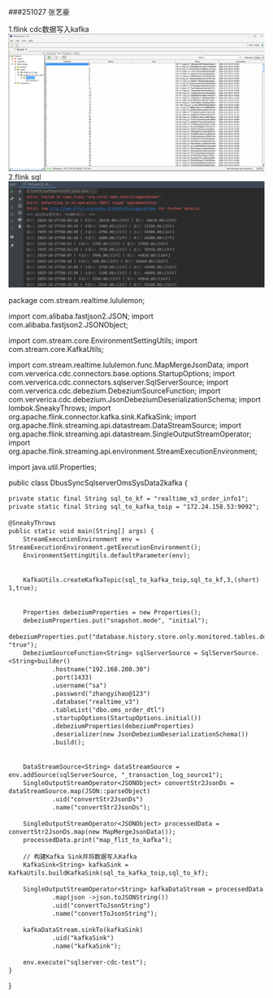 ###251027 张艺豪

1.flink cdc数据写入kafka
![img_12.png](img_12.png)
2.flink sql
![img_13.png](img_13.png)

package com.stream.realtime.lululemon;

import com.alibaba.fastjson2.JSON;
import com.alibaba.fastjson2.JSONObject;


import com.stream.core.EnvironmentSettingUtils;
import com.stream.core.KafkaUtils;

import com.stream.realtime.lululemon.func.MapMergeJsonData;
import com.ververica.cdc.connectors.base.options.StartupOptions;
import com.ververica.cdc.connectors.sqlserver.SqlServerSource;
import com.ververica.cdc.debezium.DebeziumSourceFunction;
import com.ververica.cdc.debezium.JsonDebeziumDeserializationSchema;
import lombok.SneakyThrows;
import org.apache.flink.connector.kafka.sink.KafkaSink;
import org.apache.flink.streaming.api.datastream.DataStreamSource;
import org.apache.flink.streaming.api.datastream.SingleOutputStreamOperator;
import org.apache.flink.streaming.api.environment.StreamExecutionEnvironment;

import java.util.Properties;

public class DbusSyncSqlserverOmsSysData2kafka {

    private static final String sql_to_kf = "realtime_v3_order_info1";
    private static final String sql_to_kafka_toip = "172.24.158.53:9092";

    @SneakyThrows
    public static void main(String[] args) {
        StreamExecutionEnvironment env = StreamExecutionEnvironment.getExecutionEnvironment();
        EnvironmentSettingUtils.defaultParameter(env);


        KafkaUtils.createKafkaTopic(sql_to_kafka_toip,sql_to_kf,3,(short) 1,true);


        Properties debeziumProperties = new Properties();
        debeziumProperties.put("snapshot.mode", "initial");
        debeziumProperties.put("database.history.store.only.monitored.tables.ddl", "true");
        DebeziumSourceFunction<String> sqlServerSource = SqlServerSource.<String>builder()
                .hostname("192.168.200.30")
                .port(1433)
                .username("sa")
                .password("zhangyihao@123")
                .database("realtime_v3")
                .tableList("dbo.oms_order_dtl")
                .startupOptions(StartupOptions.initial())
                .debeziumProperties(debeziumProperties)
                .deserializer(new JsonDebeziumDeserializationSchema())
                .build();


        DataStreamSource<String> dataStreamSource = env.addSource(sqlServerSource, "_transaction_log_source1");
        SingleOutputStreamOperator<JSONObject> convertStr2JsonDs = dataStreamSource.map(JSON::parseObject)
                .uid("convertStr2JsonDs")
                .name("convertStr2JsonDs");

        SingleOutputStreamOperator<JSONObject> processedData = convertStr2JsonDs.map(new MapMergeJsonData());
        processedData.print("map_flit_to_kafka");

        // 构建Kafka Sink并将数据写入Kafka
        KafkaSink<String> kafkaSink = KafkaUtils.buildKafkaSink(sql_to_kafka_toip,sql_to_kf);

        SingleOutputStreamOperator<String> kafkaDataStream = processedData
                .map(json ->json.toJSONString())
                .uid("convertToJsonString")
                .name("convertToJsonString");

        kafkaDataStream.sinkTo(kafkaSink)
                .uid("kafkaSink")
                .name("kafkaSink");

        env.execute("sqlserver-cdc-test");
    }
}


